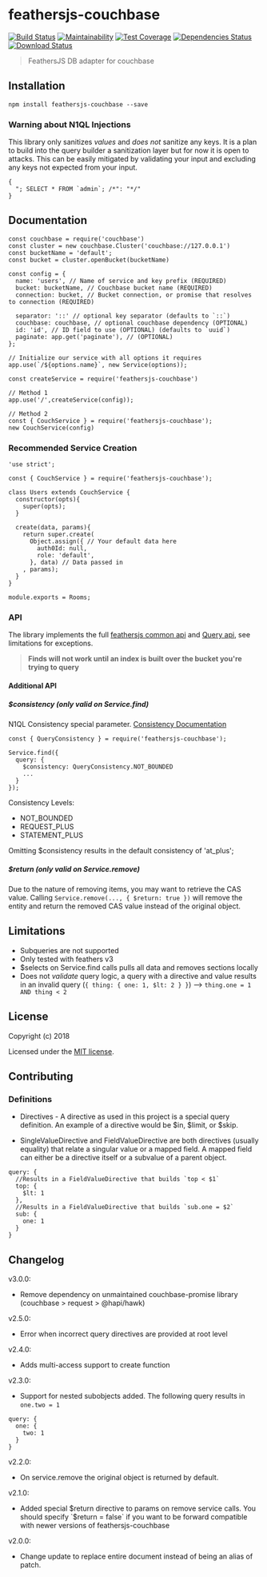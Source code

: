 # feathersjs-couchbase

[![Build Status](https://travis-ci.org/Sieabah/feathersjs-couchbase.svg?branch=master)](https://travis-ci.org/Sieabah/feathersjs-couchbase)
[![Maintainability](https://api.codeclimate.com/v1/badges/ac6cb7962df1a5a5958a/maintainability)](https://codeclimate.com/github/Sieabah/feathersjs-couchbase/maintainability)
[![Test Coverage](https://api.codeclimate.com/v1/badges/ac6cb7962df1a5a5958a/test_coverage)](https://codeclimate.com/github/Sieabah/feathersjs-couchbase/test_coverage)
[![Dependencies Status](https://david-dm.org/sieabah/feathersjs-couchbase/status.svg)](https://david-dm.org/sieabah/feathersjs-couchbase)
[![Download Status](https://img.shields.io/npm/dt/feathersjs-couchbase.svg?style=flat-square)](https://www.npmjs.com/package/feathersjs-couchbase)

> FeathersJS DB adapter for couchbase

## Installation

```
npm install feathersjs-couchbase --save
``` 

### Warning about N1QL Injections

This library only sanitizes *values* and *does not* sanitize any keys. It is a plan to build into the query builder
a sanitization layer but for now it is open to attacks. This can be easily mitigated by validating your input and 
excluding any keys not expected from your input.

```
{
  "; SELECT * FROM `admin`; /*": "*/"
}
``` 

## Documentation

```
const couchbase = require('couchbase')
const cluster = new couchbase.Cluster('couchbase://127.0.0.1')
const bucketName = 'default';
const bucket = cluster.openBucket(bucketName)

const config = {
  name: 'users', // Name of service and key prefix (REQUIRED)
  bucket: bucketName, // Couchbase bucket name (REQUIRED)
  connection: bucket, // Bucket connection, or promise that resolves to connection (REQUIRED)
  
  separator: '::' // optional key separator (defaults to `::`)
  couchbase: couchbase, // optional couchbase dependency (OPTIONAL)
  id: 'id', // ID field to use (OPTIONAL) (defaults to `uuid`)
  paginate: app.get('paginate'), // (OPTIONAL)
};

// Initialize our service with all options it requires
app.use(`/${options.name}`, new Service(options));
 
const createService = require('feathersjs-couchbase')
  
// Method 1
app.use('/',createService(config));
 
// Method 2
const { CouchService } = require('feathersjs-couchbase');
new CouchService(config)
```

### Recommended Service Creation

```
'use strict';

const { CouchService } = require('feathersjs-couchbase');

class Users extends CouchService {
  constructor(opts){
    super(opts);
  }

  create(data, params){
    return super.create(
      Object.assign({ // Your default data here
        auth0Id: null,
        role: 'default',
      }, data) // Data passed in
    , params);
  }
}

module.exports = Rooms;
```

### API

The library implements the full [feathersjs common api](https://docs.feathersjs.com/api/databases/common.html) and 
[Query api](https://docs.feathersjs.com/api/databases/querying.html), see limitations for exceptions.

> **Finds will not work until an index is built over the bucket you're trying to query**

#### Additional API

##### $consistency (_only_ valid on Service.find)
N1QL Consistency special parameter. [Consistency Documentation](https://docs.couchbase.com/server/5.5/indexes/performance-consistency.html)

```
const { QueryConsistency } = require('feathersjs-couchbase');

Service.find({
  query: {
    $consistency: QueryConsistency.NOT_BOUNDED
    ... 
  }
});
```
Consistency Levels:
- NOT_BOUNDED
- REQUEST_PLUS
- STATEMENT_PLUS

Omitting $consistency results in the default consistency of 'at_plus';

##### $return (_only_ valid on Service.remove)
Due to the nature of removing items, you may want to retrieve the CAS value. Calling `Service.remove(..., { $return: true })` will remove the 
entity and return the removed CAS value instead of the original object.

## Limitations

- Subqueries are not supported
- Only tested with feathers v3
- $selects on Service.find calls pulls all data and removes sections locally
- Does not _validate_ query logic, a query with a directive and value results in 
an invalid query (`{ thing: { one: 1, $lt: 2 } }`) --> `thing.one = 1 AND thing < 2`

## License

Copyright (c) 2018

Licensed under the [MIT license](LICENSE).

## Contributing

### Definitions

- Directives - A directive as used in this project is a special query definition. An
example of a directive would be $in, $limit, or $skip.

- SingleValueDirective and FieldValueDirective are both directives (usually equality) 
that relate a singular value or a mapped field. A mapped field can either be a directive 
itself or a subvalue of a parent object.
```
query: {
  //Results in a FieldValueDirective that builds `top < $1`
  top: {
    $lt: 1
  },
  //Results in a FieldValueDirective that builds `sub.one = $2`
  sub: {
    one: 1
  }
}
```

## Changelog

v3.0.0:

- Remove dependency on unmaintained couchbase-promise library (couchbase > request > @hapi/hawk)

v2.5.0:

- Error when incorrect query directives are provided at root level

v2.4.0:

- Adds multi-access support to create function

v2.3.0:

- Support for nested subobjects added. The following query results in `one.two = 1` 
```
query: {
  one: {
    two: 1
  }
}
```

v2.2.0:

- On service.remove the original object is returned by default.

v2.1.0:

- Added special $return directive to params on remove service calls. You should specify `$return = false` if you want to
be forward compatible with newer versions of feathersjs-couchbase

v2.0.0:

- Change update to replace entire document instead of being an alias of patch.
